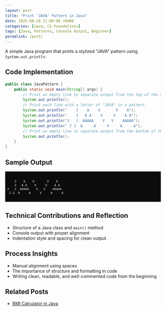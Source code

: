```yaml
---
layout: post
title: "Print 'JAVA' Pattern in Java"
date: 2025-08-28 11:00:00 +0400
categories: [Java, CS Foundations]
tags: [Java, Patterns, Console Output, Beginner]
permalink: /post/
---
```


A simple Java program that prints a stylized "JAVA" pattern using `System.out.println`.

## Code Implementation

```java
public class JavaPattern {
    public static void main(String[] args) {
        // Print an empty line to separate output from the top of the screen
        System.out.println();
        // Print each line with a letter of "JAVA" in a pattern
        System.out.println("    J    A    V       V    A");
        System.out.println("    J   A A    V     V    A A");
        System.out.println("J   J  AAAAA    V   V    AAAAA");
        System.out.println(" J J  A     A     V     A     A");
        // Print an empty line to separate output from the bottom of the screen
        System.out.println();
    }
}
```

## Sample Output
![Console output showing the word JAVA printed in a stylized format](/assets/img/java-pattern.png) 

## Technical Contributions and Reflection
- Structure of a Java class and `main()` method
- Console output with proper alignment
- Indentation style and spacing for clean output

## Process Insights
- Manual alignment using spaces
- The importance of structure and formatting in code
- Writing clean, readable, and well-commented code from the beginning

## Related Posts
- [BMI Calculator in Java](https://anthony-reese.github.io/posts/2025-09-05-bmi-calculator-java.md)
